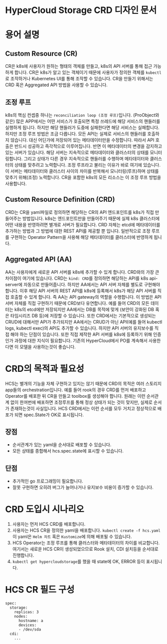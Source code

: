 # HyperCloud Storage CRD 디자인 문서

# 용어 설명
## Custom Resource (CR)
CR은 k8s에 사용자가 원하는 형태의 객체를 만들고, k8s의 API 서버를 통해 접근 가능하게 합니다. CR은 k8s가 알고 있는 객체이기 때문에 사용자가 정의한 객체를 `kubectl`로 조작하거나 Kubernetes UI를 통해 조작할 수 있습니다. CR을 만들기 위해서는 CRD 혹은 Aggregated API 방법을 사용할 수 있습니다.

## 조정 루프
k8s의 핵심 컨셉중 하나는 `reconciliation loop (조정 루프)`입니다. (ProObject와 같은) 많은 APP에서는 어떤 서비스가 호출되면 특정 쓰레드에 해당 서비스의 핸들러를 실행하게 됩니다. 하지만 해당 핸들러가 도중에 실패한다면 해당 서비스는 실패합니다. 하지만 조정 루프 방법은 조금 다릅니다. 모든 API는 실제로 서비스의 핸들러를 호출하지 않습니다. 대신 어딘가에 저장되어 있는 메타데이터만을 수정합니다. 따라서 API 호출은 반드시 성공하고 즉각적으로 이루어집니다. 반면 이 메타데이터의 변경을 감지하고 있는 서버가 있습니다. 해당 서버는 지속적으로 메타데이터와 클러스터의 상태를 모니터링합니다. 그리고 상태가 다른 경우 지속적으로 핸들러를 수행하며 메타데이터와 클러스터의 상태를 맞추려고 노력합니다. 조정 루프라고 불리는 이유가 바로 여기에 있습니다. 이 서버는 메타데이터와 클러스터 사이의 차이를 반복해서 모니터링(루프)하며 상태를 맞추기 위해(조정) 노력합니다. CR을 포함한 k8s의 모든 리소스는 이 조정 루프 방법을 사용합니다.

## Custom Resource Definition (CRD)
CRD는 CR을 yaml파일로 정의하면 해당하는 CR의 API 엔드포인트를 k8s가 직접 만들어주는 방법입니다. k8s는 엔드포인트만을 만들어주기 때문에 실제 k8s 클러스터에 어떤 내용을 반영하려면 별개로 서버가 필요합니다. CRD 자체는 etcd에 메타데이터를 추가하는 방법과 그 방법에 대한 REST API를 제공할 뿐 입니다. 일반적으로 조정 루프를 구현하는 Operator Pattern을 사용해 해당 메타데이터를 클러스터에 반영하게 됩니다.

## Aggregated API (AA)
AA는 사용자에게 새로운 API 서버를 k8s에 추가할 수 있게 합니다. CRD와의 가장 큰 차이점이 여기에 있습니다. CRD는 `kind: CRD`를 정의하면 해당하는 API를 k8s api-server에 자동으로 만들어줍니다. 하지만 AA에서는 API 서버 자체를 별도로 구현해야 합니다. 이후 해당 API 서버의 REST API를 k8s에 등록해서 k8s가 해당 API 서버를 직접 호출할 수 있게 합니다. 즉 AA는 API gateway의 역할을 수행합니다. 이 방법은 API 서버 자체를 직접 구현하기 때문에 CRD보다 유연합니다. 예를 들어 CRD의 모든 데이터는 k8s의 etcd에만 저장되지만 AA에서는 DB를 목적에 맞게 (보안이 강화된 DB 혹은 타임시리즈 DB 등)에 저장할 수 있습니다. 또한 CRD에서는 기본적으로 생성되는 CRUD에 대해서만 API가 추가되지만 AA에서는 CRUD가 아닌 API(예를 들어 kubectl logs, kubectl exec)의 API도 추가할 수 있습니다. 하지만 API 서버의 유지보수를 직접 해야 하는 단점이 있습니다. 또한 직접 제작한 API 서버를 k8s에 등록하기 위해 인증인가 과정에 대한 지식이 필요합니다. 기존의 HyperCloud에서 PO를 계속해서 사용한다면 이 모델을 사용하는것이 좋습니다.


# CRD의 목적과 필요성
HCS는 별개의 기능을 자체 구현하고 있지는 않기 때문에 CRD의 목적은 여러 스토리지 app들의 orchestration입니다. 예를 들어 rook의 경우 CRD를 먼저 배포하고 Operator를 배포한 뒤 CR을 만들고 toolbox를 생성해야 합니다. 원래는 이런 순서관계 없이 한꺼번에 배포하면 조정루프를 통해 정상 상태가 되는 것이 맞지만, 실제로 순서가 존재하는것이 사실입니다. HCS CRD에서는 이런 순서를 모두 거치고 정상적으로 배포가 되면 spec.State가 OK로 표시됩니다.

## 장점
- 순서관계가 있는 yaml을 순서대로 배포할 수 있습니다.
- 모든 상태를 종합해서 hcs.spec.state에 표시할 수 있습니다.

## 단점
- 추가적인 go 프로그래밍이 필요합니다.
- 잘못 구현하면 오히려 버그가 늘어나거나 유지보수 비용이 증가할 수 있습니다.


# CRD 도입시 시나리오
1. 사용자는 먼저 HCS CRD를 배포합니다.
2. 사용자는 HCS CR을 정의한 yaml을 배포합니다. `kubectl create -f hcs.yaml` 이 yaml은 `Helm 차트` 혹은 `Kustomize`에 의해 배포될 수 있습니다.
3. HCS Operator는 조정 루프를 통해 클러스터와 메타데이터의 차이를 비교합니다. 여기서는 새로운 HCS CR이 생성되었으므로 Rook 설치, CDI 설치등을 순서대로 진행합니다.
4. `kubectl get hypercloudstorage`를 했을 때 state에 OK, ERROR 등이 표시됩니다.


# HCS CR 필드 구성
```
spec:
  storage:
    replicas: 3
    nodes:
      hostname: a
      devices:
      - /dev/sda
  cdi:
    ...
```
